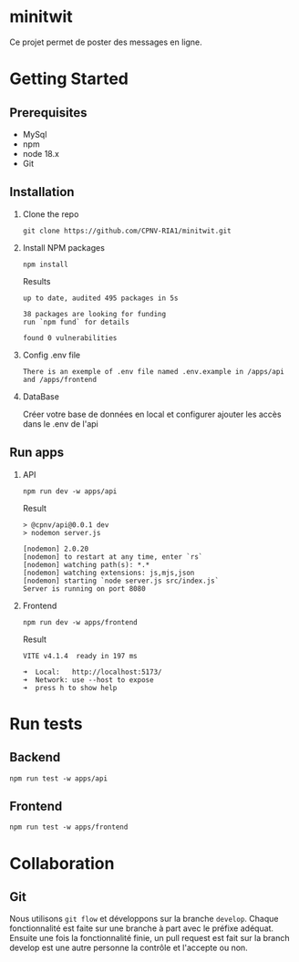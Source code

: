 # minitwit

Ce projet permet de poster des messages en ligne.

# Getting Started

## Prerequisites

* MySql
* npm
* node 18.x
* Git

## Installation

1. Clone the repo
   ```
   git clone https://github.com/CPNV-RIA1/minitwit.git
   ```

2. Install NPM packages
   ```
   npm install
   ```
   Results
   ```
   up to date, audited 495 packages in 5s

   38 packages are looking for funding
   run `npm fund` for details

   found 0 vulnerabilities
   ```


3. Config .env file
   ```
   There is an exemple of .env file named .env.example in /apps/api and /apps/frontend
   ```

4. DataBase

   Créer votre base de données en local et configurer ajouter les accès dans le .env de l'api

## Run apps

1. API
   ```
   npm run dev -w apps/api
   ```
   Result
   ```
   > @cpnv/api@0.0.1 dev
   > nodemon server.js

   [nodemon] 2.0.20
   [nodemon] to restart at any time, enter `rs`
   [nodemon] watching path(s): *.*
   [nodemon] watching extensions: js,mjs,json
   [nodemon] starting `node server.js src/index.js`
   Server is running on port 8080
   ```

2. Frontend
   ```
   npm run dev -w apps/frontend
   ```
   Result
   ```
   VITE v4.1.4  ready in 197 ms

   ➜  Local:   http://localhost:5173/
   ➜  Network: use --host to expose
   ➜  press h to show help
   ```

# Run tests

## Backend
```
npm run test -w apps/api
```

## Frontend
```
npm run test -w apps/frontend
```

# Collaboration

## Git

Nous utilisons ```git flow``` et développons sur la branche ```develop```. Chaque fonctionnalité est faite sur une branche à part avec le préfixe adéquat. Ensuite une fois la fonctionnalité finie, un pull request est fait sur la branch develop est une autre personne la contrôle et l'accepte ou non.